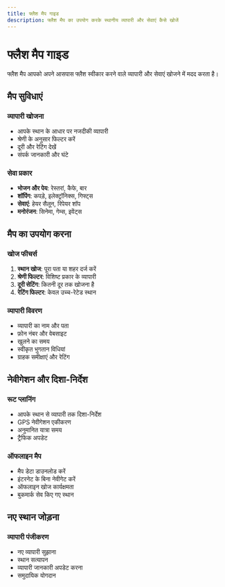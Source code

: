 ```yaml
---
title: फ्लैश मैप गाइड
description: फ्लैश मैप का उपयोग करके स्थानीय व्यापारी और सेवाएं कैसे खोजें
---
```


# फ्लैश मैप गाइड

फ्लैश मैप आपको अपने आसपास फ्लैश स्वीकार करने वाले व्यापारी और सेवाएं खोजने में मदद करता है।

## मैप सुविधाएं

### व्यापारी खोजना
- आपके स्थान के आधार पर नजदीकी व्यापारी
- श्रेणी के अनुसार फिल्टर करें
- दूरी और रेटिंग देखें
- संपर्क जानकारी और घंटे

### सेवा प्रकार
- **भोजन और पेय**: रेस्तरां, कैफे, बार
- **शॉपिंग**: कपड़े, इलेक्ट्रॉनिक्स, गिफ्ट्स
- **सेवाएं**: हेयर सैलून, रिपेयर शॉप
- **मनोरंजन**: सिनेमा, गेम्स, इवेंट्स

## मैप का उपयोग करना

### खोज फीचर्स
1. **स्थान खोज**: पूरा पता या शहर दर्ज करें
2. **श्रेणी फिल्टर**: विशिष्ट प्रकार के व्यापारी
3. **दूरी सेटिंग**: कितनी दूर तक खोजना है
4. **रेटिंग फिल्टर**: केवल उच्च-रेटेड स्थान

### व्यापारी विवरण
- व्यापारी का नाम और पता
- फ़ोन नंबर और वेबसाइट
- खुलने का समय
- स्वीकृत भुगतान विधियां
- ग्राहक समीक्षाएं और रेटिंग

## नेवीगेशन और दिशा-निर्देश

### रूट प्लानिंग
- आपके स्थान से व्यापारी तक दिशा-निर्देश
- GPS नेवीगेशन एकीकरण
- अनुमानित यात्रा समय
- ट्रैफिक अपडेट

### ऑफलाइन मैप
- मैप डेटा डाउनलोड करें
- इंटरनेट के बिना नेवीगेट करें
- ऑफलाइन खोज कार्यक्षमता
- बुकमार्क सेव किए गए स्थान

## नए स्थान जोड़ना

### व्यापारी पंजीकरण
- नए व्यापारी सुझाना
- स्थान सत्यापन
- व्यापारी जानकारी अपडेट करना
- समुदायिक योगदान